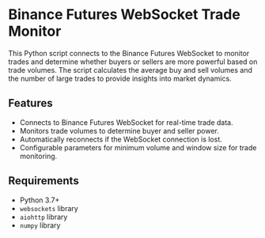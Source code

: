 # Binance Futures WebSocket Trade Monitor

This Python script connects to the Binance Futures WebSocket to monitor trades and determine whether buyers or sellers are more powerful based on trade volumes. The script calculates the average buy and sell volumes and the number of large trades to provide insights into market dynamics.

## Features

- Connects to Binance Futures WebSocket for real-time trade data.
- Monitors trade volumes to determine buyer and seller power.
- Automatically reconnects if the WebSocket connection is lost.
- Configurable parameters for minimum volume and window size for trade monitoring.

## Requirements

- Python 3.7+
- `websockets` library
- `aiohttp` library
- `numpy` library
